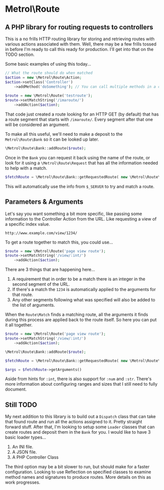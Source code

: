 # Metrol\Route
## A PHP library for routing requests to controllers

This is a no frills HTTP routing library for storing and retrieving routes with various actions associated with them.  Well, there may be a few frills tossed in before I'm ready to call this ready for production.  I'll get into that on the TODO section.

Some basic examples of using this today...

```php
// What the route should do when matched
$action = new \Metrol\Route\Action;
$action->setClass('Controller')
    ->addMethod('doSomething'); // You can call multiple methods in a class
    
$route = new \Metrol\Route('testroute');
$route->setMatchString('/imaroute/')
    ->addAction($action);
```

That code just created a route looking for an HTTP GET (by default) that has a route segment that starts with `/imaroute/`.  Every segment after that one will be considered an argument.

To make all this useful, we'll need to make a deposit to the `Metrol\Route\Bank` so it can be looked up later.

```php
\Metrol\Route\Bank::addRoute($route);
```

Once in the `Bank` you can request it back using the name of the route, or look for it using a `\Metrol\Route\Request` that has all the information needed to help with a match.

```php
$fetchRoute = \Metrol\Route\Bank::getRequestedRoute( new \Metrol\Route\Request );
```

This will automatically use the info from `$_SERVER` to try and match a route.

## Parameters & Arguments

Let's say you want something a bit more specific, like passing some information to the Controller Action from the URL.  Like requesting a view of a specific index value.

`http://www.example.com/view/1234/`

To get a route together to match this, you could use...

```php
$route = new \Metrol\Route('page view route');
$route->setMatchString('/view/:int/')
    ->addAction($action);
```

There are 3 things that are happening here...

1. A requirement that in order to be a match there is an integer in the second segment of the URL.
2. If there's a match the `1234` is automatically applied to the arguments for that route.
3. Any other segments following what was specified will also be added to the list of arguments.

When the `Route\Match` finds a matching route, all the arguments it finds during this process are applied back to the route itself.  So here you can put it all together.

```php
$route = new \Metrol\Route('page view route');
$route->setMatchString('/view/:int/')
    ->addAction($action);

\Metrol\Route\Bank::addRoute($route);

$fetchRoute = \Metrol\Route\Bank::getRequestedRoute( new \Metrol\Route\Request );

$args = $fetchRoute->getArguments()
```

Aside from hints for `:int`, there is also support for `:num` and `:str`.  There's more information about configuring ranges and sizes that I still need to fully document.

## Still TODO

My next addition to this library is to build out a `Dispatch` class that can take that found route and run all the actions assigned to it.  Pretty straight forward stuff.
After that, I'm looking to setup some `Loader` classes that can create routes and deposit them in the `Bank` for you.  I would like to have 3 basic loader types...

1. An INI file.
2. A JSON file.
3. A PHP Controller Class

The third option may be a bit slower to run, but should make for a faster configuration.  Looking to use Reflection on specified classes to examine method names and signatures to produce routes.  More details on this as work progresses.
